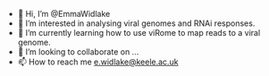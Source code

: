 - 👋 Hi, I’m @EmmaWidlake
- 👀 I’m interested in analysing viral genomes and RNAi responses.
- 🌱 I’m currently learning how to use viRome to map reads to a viral genome.
- 💞️ I’m looking to collaborate on ...
- 📫 How to reach me e.widlake@keele.ac.uk

<!---
EmmaWidlake/EmmaWidlake is a ✨ special ✨ repository because its `README.md` (this file) appears on your GitHub profile.
You can click the Preview link to take a look at your changes.
--->
